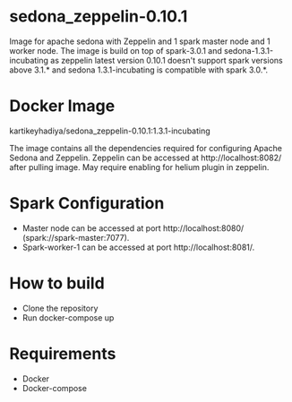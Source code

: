 # sedona_zeppelin-0.10.1
Image for apache sedona with Zeppelin and 1 spark master node and 1 worker node. The image is build on top of spark-3.0.1 and sedona-1.3.1-incubating as zeppelin latest version 0.10.1 doesn't support spark versions above 3.1.* and sedona 1.3.1-incubating is  compatible with spark 3.0.*.

# Docker Image
kartikeyhadiya/sedona_zeppelin-0.10.1:1.3.1-incubating

The image contains all the dependencies required for configuring Apache Sedona and Zeppelin. Zeppelin can be accessed at http://localhost:8082/ after pulling image.
May require enabling for helium plugin in zeppelin.

# Spark Configuration
  - Master node can be accessed at port http://localhost:8080/ (spark://spark-master:7077).
  - Spark-worker-1 can be accessed at port http://localhost:8081/.
  
# How to build
  - Clone the repository
  - Run docker-compose up

# Requirements
  - Docker
  - Docker-compose
